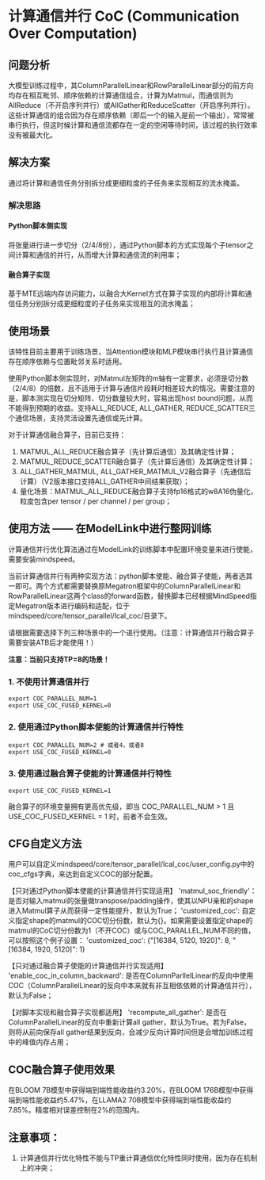 # 计算通信并行 CoC (Communication Over Computation)

## 问题分析

大模型训练过程中，其ColumnParallelLinear和RowParallelLinear部分的前方向均存在相互毗邻、顺序依赖的计算通信组合，计算为Matmul，而通信则为AllReduce（不开启序列并行）或AllGather和ReduceScatter（开启序列并行）。这些计算通信的组合因为存在顺序依赖（即后一个的输入是前一个输出），常常被串行执行，但这时候计算和通信流都存在一定的空闲等待时间，该过程的执行效率没有被最大化。

## 解决方案

通过将计算和通信任务分别拆分成更细粒度的子任务来实现相互的流水掩盖。

### 解决思路

#### Python脚本侧实现
将张量进行进一步切分（2/4/8份），通过Python脚本的方式实现每个子tensor之间计算和通信的并行，从而增大计算和通信流的利用率；


#### 融合算子实现
基于MTE远端内存访问能力，以融合大Kernel方式在算子实现的内部将计算和通信任务分别拆分成更细粒度的子任务来实现相互的流水掩盖；

## 使用场景
该特性目前主要用于训练场景，当Attention模块和MLP模块串行执行且计算通信存在顺序依赖与位置毗邻关系时适用。

使用Python脚本侧实现时，对Matmul左矩阵的m轴有一定要求，必须是切分数（2/4/8）的倍数，且不适用于计算与通信片段耗时相差较大的情况。需要注意的是，脚本测实现在切分矩阵、切分数量较大时，容易出现host bound问题，从而不能得到预期的收益。支持ALL_REDUCE, ALL_GATHER, REDUCE_SCATTER三个通信场景，支持灵活设置先通信或先计算。

对于计算通信融合算子，目前已支持：
1. MATMUL_ALL_REDUCE融合算子（先计算后通信）及其确定性计算；
2. MATMUL_REDUCE_SCATTER融合算子（先计算后通信）及其确定性计算；
3. ALL_GATHER_MATMUL, ALL_GATHER_MATMUL_V2融合算子（先通信后计算）（V2版本接口支持ALL_GATHER中间结果获取）；
4. 量化场景：MATMUL_ALL_REDUCE融合算子支持fp16格式的w8A16伪量化，粒度包含per tensor / per channel / per group；

## 使用方法 —— 在ModelLink中进行整网训练

计算通信并行优化算法通过在ModelLink的训练脚本中配置环境变量来进行使能，需要安装mindspeed。

当前计算通信并行有两种实现方法：python脚本使能、融合算子使能，两者选其一即可。两个方式都需要替换原Megatron框架中的ColumnParallelLinear和RowParallelLinear这两个class的forward函数，替换脚本已经根据MindSpeed指定Megatron版本进行编码和适配，位于mindspeed/core/tensor_parallel/lcal_coc/目录下。

请根据需要选择下列三种场景中的一个进行使用。（注意：计算通信并行融合算子需要安装ATB后才能使用！）

**注意：当前只支持TP=8的场景！**

### 1. 不使用计算通信并行

```shell
export COC_PARALLEL_NUM=1
export USE_COC_FUSED_KERNEL=0
```

### 2. 使用通过Python脚本使能的计算通信并行特性

```shell
export COC_PARALLEL_NUM=2 # 或者4，或者8
export USE_COC_FUSED_KERNEL=0
```

### 3. 使用通过融合算子使能的计算通信并行特性

```shell
export USE_COC_FUSED_KERNEL=1
```

融合算子的环境变量拥有更高优先级，即当 COC_PARALLEL_NUM > 1 且 USE_COC_FUSED_KERNEL = 1 时，前者不会生效。


## CFG自定义方法

用户可以自定义mindspeed/core/tensor_parallel/lcal_coc/user_config.py中的coc_cfgs字典，来达到自定义COC的部分配置。

【只对通过Python脚本使能的计算通信并行实现适用】
'matmul_soc_friendly'：是否对输入matmul的张量做transpose/padding操作，使其以NPU亲和的shape进入Matmul算子从而获得一定性能提升，默认为True；
'customized_coc': 自定义指定shape的matmul的COC切分份数，默认为{}。如果需要设置指定shape的matmul的CoC切分份数为1（不开COC）或与COC_PARALLEL_NUM不同的值，可以按照这个例子设置：
'customized_coc': {"[16384, 5120, 1920]": 8, "[16384, 1920, 5120]": 1}

【只对通过融合算子使能的计算通信并行实现适用】
'enable_coc_in_column_backward': 是否在ColumnParllelLinear的反向中使用COC（ColumnParallelLinear的反向中本来就有非互相依依赖的计算通信并行），默认为False；

【对脚本实现和融合算子实现都适用】
'recompute_all_gather': 是否在ColumnParallelLinear的反向中重新计算all gather，默认为True。若为False，则将从前向保存all gather结果到反向，会减少反向计算时间但是会增加训练过程中的峰值内存占用；

## COC融合算子使用效果

在BLOOM 7B模型中获得端到端性能收益约3.20%，在BLOOM 176B模型中获得端到端性能收益约5.47%，在LLAMA2 70B模型中获得端到端性能收益约7.85%。精度相对误差控制在2%的范围内。

## 注意事项：

1. 计算通信并行优化特性不能与TP重计算通信优化特性同时使用，因为存在机制上的冲突；
